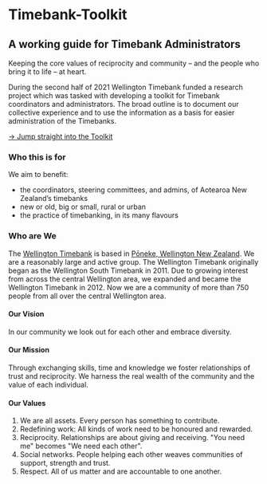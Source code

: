 # Timebank-Toolkit
## A working guide for Timebank Administrators 

Keeping the core values of reciprocity and community – and the people who bring it to life – at heart.

During the second half of 2021 Wellington Timebank funded a research project which was tasked with developing a toolkit for Timebank coordinators and administrators. The broad outline is to document our collective experience and to use the information as a basis for easier administration of the Timebanks. 

[&rarr; Jump straight into the Toolkit](findings.html)

### Who this is for

We aim to benefit:
- the coordinators, steering committees, and admins, of Aotearoa New Zealand’s timebanks
- new or old, big or small, rural or urban
- the practice of timebanking, in its many flavours

### Who are We
The [Wellington Timebank](https://wellingtonsouth.timebanks.org) is based in [Pōneke, Wellington New Zealand](https://www.openstreetmap.org/search?query=wellington%2C%20new%20zealand#map=7/-41.289/174.777).  We are a reasonably large and active group. The Wellington Timebank originally began as the Wellington South Timebank in 2011. Due to growing interest from across the central Wellington area, we expanded and became the Wellington Timebank in 2012. Now we are a community of more than 750 people from all over the central Wellington area. 

#### Our Vision
In our community we look out for each other and embrace diversity.

#### Our Mission
Through exchanging skills, time and knowledge we foster relationships of trust and reciprocity. We harness the real wealth of the community and the value of each individual.

#### Our Values
1. We are all assets. Every person has something to contribute.
2. Redefining work: All kinds of work need to be honoured and rewarded.
3. Reciprocity. Relationships are about giving and receiving. "You need me" becomes "We need each other".
4. Social networks. People helping each other weaves communities of support, strength and trust.
5. Respect. All of us matter and are accountable to one another.
